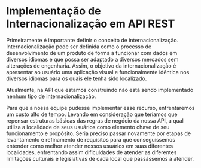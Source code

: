 # Implementação de Internacionalização em API REST

Primeiramente é importante definir o conceito de internacionalização. Internacionalização pode ser definida como o processo de desenvolvimento de um produto de forma a funcionar com dados em diversos idiomas e que possa ser adaptado a diversos mercados sem alterações de engenharia. Assim, o objetivo da internacionalização é apresentar ao usuário uma aplicação visual e funcionalmente idêntica nos diversos idiomas para os quais ele tenha sido localizado.

Atualmente, na API que estamos construindo não está sendo implementado nenhum tipo de internacionalização.

Para que a nossa equipe pudesse implementar esse recurso, enfrentaremos um custo alto de tempo. Levando em consideração que teríamos que repensar estruturas básicas das regras de negócio da nossa API, a qual utiliza a localidade de seus usuários como elemento chave de seu funcionamento e propósito. Seria preciso passar novamente por etapas de levantamento e refinamento de requisitos para que conseguíssemos entender como melhor atender nossos usuários em suas diferentes localidades, enfrentando assim dificuldades de atender as diferentes limitações culturais e legislativas de cada local que passássemos a atender.
